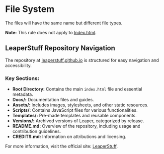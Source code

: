 <h1>File System</h1>
<p>The files will have the same name but different file types.</p>

<p><strong>Note:</strong> This rule does not apply to <a href="index.html">Index.html</a>.</p>

<h2>LeaperStuff Repository Navigation</h2>

<p>The repository at <a href="https://leaperstuff.github.io">leaperstuff.github.io</a> is structured for easy navigation and accessibility.</p>

<h3>Key Sections:</h3>
<ul>
    <li><strong>Root Directory:</strong> Contains the main <code>index.html</code> file and essential metadata.</li>
    <li><strong>Docs/:</strong> Documentation files and guides.</li>
    <li><strong>Assets/:</strong> Includes images, stylesheets, and other static resources.</li>
    <li><strong>Scripts/:</strong> Contains JavaScript files for various functionalities.</li>
    <li><strong>Templates/:</strong> Pre-made templates and reusable components.</li>
    <li><strong>Versions/:</strong> Archived versions of Leaper, categorized by release.</li>
    <li><strong>README.md:</strong> Overview of the repository, including usage and contribution guidelines.</li>
    <li><strong>CREDITS.md:</strong> Information on attributions and licensing.</li>
</ul>

<p>For more information, visit the official site: <a href="https://leaperstuff.github.io">LeaperStuff</a>.</p>